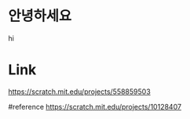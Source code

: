 # 안녕하세요
hi

# Link
https://scratch.mit.edu/projects/558859503

#reference
https://scratch.mit.edu/projects/10128407
